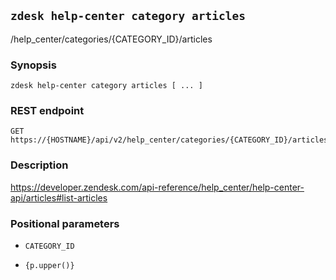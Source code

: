 ## `zdesk help-center category articles`

/help_center/categories/{CATEGORY_ID}/articles

### Synopsis

    zdesk help-center category articles [ ... ]

### REST endpoint

    GET https://{HOSTNAME}/api/v2/help_center/categories/{CATEGORY_ID}/articles

### Description

https://developer.zendesk.com/api-reference/help_center/help-center-api/articles#list-articles

### Positional parameters

* `CATEGORY_ID`

* `{p.upper()}`

